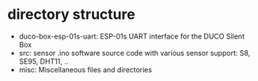 # directory structure

- duco-box-esp-01s-uart: ESP-01s UART interface for the DUCO Silent Box
- src: sensor  .ino software source code with various sensor support: S8, SE95, DHT11, ..
- misc: Miscellaneous files and directories
